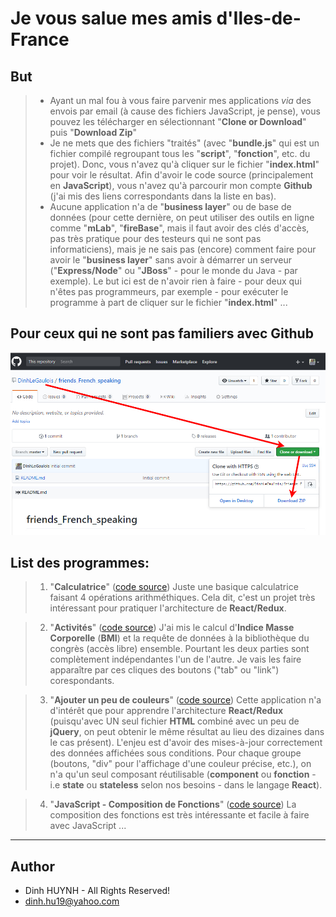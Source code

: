 # Je vous salue mes amis d'Iles-de-France
## But
> * Ayant un mal fou à vous faire parvenir mes applications *via* des envois par email (à cause des fichiers JavaScript, je pense), vous pouvez les télécharger en sélectionnant "**Clone or Download**" puis "**Download Zip**"
> * Je ne mets que des fichiers "traités" (avec "**bundle.js**" qui est un fichier compilé regroupant tous les "**script**", "**fonction**", etc. du projet). Donc, vous n'avez qu'à cliquer sur le fichier "**index.html**" pour voir le résultat. Afin d'avoir le code source (principalement en **JavaScript**), vous n'avez qu'à parcourir mon compte **Github** (j'ai mis des liens correspondants dans la liste en bas).
> * Aucune application n'a de "**business layer**" ou de base de données (pour cette dernière, on peut utiliser des outils en ligne comme "**mLab**", "**fireBase**", mais il faut avoir des clés d'accès, pas très pratique pour des testeurs qui ne sont pas informaticiens), mais je ne sais pas (encore) comment faire pour avoir le "**business layer**" sans avoir à démarrer un serveur ("**Express/Node**" ou "**JBoss**" - pour le monde du Java - par exemple). Le but ici est de n'avoir rien à faire - pour deux qui n'êtes pas programmeurs, par exemple - pour exécuter le programme à part de cliquer sur le fichier "**index.html**" ... 

## Pour ceux qui ne sont pas familiers avec Github

![alt text](assets/img/git.jpg)

## List des programmes:

> 1) "**Calculatrice**" ([code source](https://github.com/DinhLeGaulois/calculator_react_redux))
> Juste une basique calculatrice faisant 4 opérations arithméthiques. Cela dit, c'est un projet très intéressant pour pratiquer l'architecture de **React/Redux**.

> 2) "**Activités**" ([code source](https://github.com/DinhLeGaulois/activities_react_redux))
> J'ai mis le calcul d'**Indice Masse Corporelle** (**BMI**) et la requête de données à la bibliothèque du congrès (accès libre) ensemble. Pourtant les deux parties sont complètement indépendantes l'un de l'autre. Je vais les faire apparaître par ces cliques des boutons ("tab" ou "link") corespondants.

> 3) "**Ajouter un peu de couleurs**" ([code source](https://github.com/DinhLeGaulois/colors_react_redux))
> Cette application n'a d'intérêt que pour apprendre l'architecture **React/Redux** (puisqu'avec UN seul fichier **HTML** combiné avec un peu de **jQuery**, on peut obtenir le même résultat au lieu des dizaines dans le cas présent). L'enjeu est d'avoir des mises-à-jour correctement des données affichées sous conditions. Pour chaque groupe (boutons, "div" pour l'affichage d'une couleur précise, etc.), on n'a qu'un seul composant réutilisable (**component** ou **fonction** - i.e **state** ou **stateless** selon nos besoins - dans le langage **React**).

> 4) "**JavaScript - Composition de Fonctions**" ([code source](https://github.com/DinhLeGaulois/friends_French_speaking/tree/master/JavaScript%20-%20Composition%20de%20Fonctions))
> La composition des fonctions est très intéressante et facile à faire avec JavaScript ...

---

## Author
* Dinh HUYNH - All Rights Reserved!
* dinh.hu19@yahoo.com